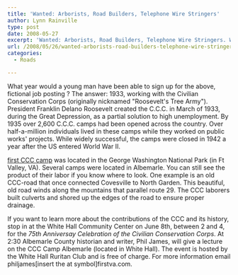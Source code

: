 ```yaml
---
title: 'Wanted: Arborists, Road Builders, Telephone Wire Stringers'
author: Lynn Rainville
type: post
date: 2008-05-27
excerpt: 'Wanted: Arborists, Road Builders, Telephone Wire Stringers. What year would this fictional job advertisement date to ? What does it refer to ?'
url: /2008/05/26/wanted-arborists-road-builders-telephone-wire-stringers/
categories:
  - Roads

---
```

[](/2008/05/26/wanted-arborists-road-builders-telephone-wire-stringers/208/) What year would a young man have been able to sign up for the above, fictional job posting ? The answer: 1933, working with the Civilian Conservation Corps (originally nicknamed "Roosevelt's Tree Army"). President Franklin Delano Roosevelt created the C.C.C. in March of 1933, during the Great Depression, as a partial solution to high unemployment. By 1935 over 2,600 C.C.C. camps had been opened across the country. Over half-a-million individuals lived in these camps while they worked on public works' projects. While widely successful, the camps were closed in 1942 a year after the US entered World War II.

[first CCC camp](http://www.cccalumni.org/states/virginia1.html) was located in the George Washington National Park (in Ft Valley, VA). Several camps were located in Albemarle. You can still see the product of their labor if you know where to look. One example is an old CCC-road that once connected Covesville to North Garden. This beautiful, old road winds along the mountains that parallel route 29. The CCC laborers built culverts and shored up the edges of the road to ensure proper drainage.

If you want to learn more about the contributions of the CCC and its history, stop in at the White Hall Community Center on June 8th, between 2 and 4, for the _75th Anniversay Celebration of the Civilian Conservation Corps_. At 2:30 Albemarle County historian and writer, Phil James, will give a lecture on the CCC Camp Albemarle (located in White Hall). The event is hosted by the White Hall Ruritan Club and is free of charge. For more information email philjames[insert the at symbol]firstva.com.

